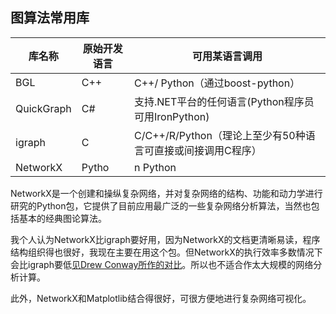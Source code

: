 ## 图算法常用库


库名称 |	原始开发语言|	可用某语言调用
-- | --|--
BGL| C++| C++/ Python（通过boost-python）
QuickGraph| C#| 支持.NET平台的任何语言(Python程序员可用IronPython)
igraph| C| C/C++/R/Python（理论上至少有50种语言可直接或间接调用C程序）
NetworkX| 	Pytho|n	Python

NetworkX是一个创建和操纵复杂网络，并对复杂网络的结构、功能和动力学进行研究的Python包，它提供了目前应用最广泛的一些复杂网络分析算法，当然也包括基本的经典图论算法。

我个人认为NetworkX比igraph要好用，因为NetworkX的文档更清晰易读，程序结构组织得也很好，我现在主要在用这个包。但NetworkX的执行效率多数情况下会比igraph要低[见Drew Conway所作的对比](http://files.meetup.com/1406240/sna_in_R.pdf)。所以也不适合作太大规模的网络分析计算。

此外，NetworkX和Matplotlib结合得很好，可很方便地进行复杂网络可视化。